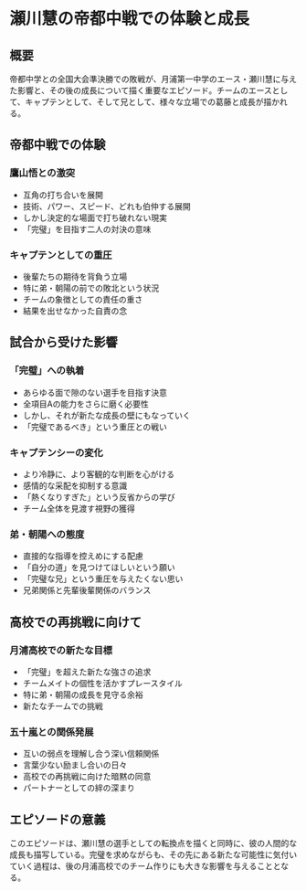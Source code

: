 # 瀬川慧の帝都中戦での体験と成長

## 概要
帝都中学との全国大会準決勝での敗戦が、月浦第一中学のエース・瀬川慧に与えた影響と、その後の成長について描く重要なエピソード。チームのエースとして、キャプテンとして、そして兄として、様々な立場での葛藤と成長が描かれる。

## 帝都中戦での体験

### 鷹山悟との激突
- 互角の打ち合いを展開
- 技術、パワー、スピード、どれも伯仲する展開
- しかし決定的な場面で打ち破れない現実
- 「完璧」を目指す二人の対決の意味

### キャプテンとしての重圧
- 後輩たちの期待を背負う立場
- 特に弟・朝陽の前での敗北という状況
- チームの象徴としての責任の重さ
- 結果を出せなかった自責の念

## 試合から受けた影響

### 「完璧」への執着
- あらゆる面で隙のない選手を目指す決意
- 全項目Aの能力をさらに磨く必要性
- しかし、それが新たな成長の壁にもなっていく
- 「完璧であるべき」という重圧との戦い

### キャプテンシーの変化
- より冷静に、より客観的な判断を心がける
- 感情的な采配を抑制する意識
- 「熱くなりすぎた」という反省からの学び
- チーム全体を見渡す視野の獲得

### 弟・朝陽への態度
- 直接的な指導を控えめにする配慮
- 「自分の道」を見つけてほしいという願い
- 「完璧な兄」という重圧を与えたくない思い
- 兄弟関係と先輩後輩関係のバランス

## 高校での再挑戦に向けて

### 月浦高校での新たな目標
- 「完璧」を超えた新たな強さの追求
- チームメイトの個性を活かすプレースタイル
- 特に弟・朝陽の成長を見守る余裕
- 新たなチームでの挑戦

### 五十嵐との関係発展
- 互いの弱点を理解し合う深い信頼関係
- 言葉少ない励まし合いの日々
- 高校での再挑戦に向けた暗黙の同意
- パートナーとしての絆の深まり

## エピソードの意義
このエピソードは、瀬川慧の選手としての転換点を描くと同時に、彼の人間的な成長も描写している。完璧を求めながらも、その先にある新たな可能性に気付いていく過程は、後の月浦高校でのチーム作りにも大きな影響を与えることとなる。